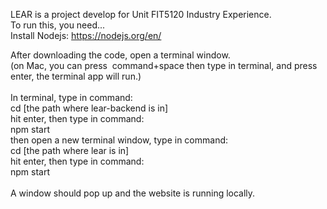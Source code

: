 LEAR is a project develop for Unit FIT5120 Industry Experience.<br />
To run this, you need...<br />
Install Nodejs: 
https://nodejs.org/en/

After downloading the code, open a terminal window.<br />
(on Mac, you can press  command+space then type in terminal, and press enter, the terminal app will run.)<br />
<br />
In terminal, type in command:<br />
cd [the path where lear-backend is in]<br />
hit enter, then type in command:<br />
npm start<br />
then open a new terminal window, type in command:<br />
cd [the path where lear is in]<br />
hit enter, then type in command:<br />
npm start<br />
<br />
A window should pop up and the website is running locally.
